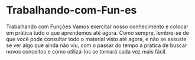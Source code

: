 # Trabalhando-com-Fun-es
Trabalhando com Funções Vamos exercitar nosso conhecimento  e colocar em prática tudo o que aprendemos até agora. Como sempre, lembre-se de que você pode consultar todo o material visto até agora, e não se assuste se ver algo que ainda não viu, com o passar do tempo a prática de buscar novos conceitos e como utilizá-los se tornará cada vez mais fácil.
